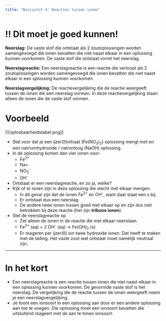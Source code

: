 ```yaml
---
title: "Basisstof 4: Reacties tussen ionen"
---
```

# !! Dit moet je goed kunnen!

**Neerslag:** De vaste stof die ontstaat als 2 zoutoplossingen worden samengevoegd die ionen bevatten die niet naast elkaar in een oplossing kunnen voorkomen. De vaste stof die ontstaat vormt het neerslag.

**Neerslagreactie:** Een neerslagreactie is een reactie die verloopt als 2 zoutoplossingen worden samengevoegd die ionen bevatten die niet naast elkaar in een oplossing kunnen voorkomen.

**Neerslagvergelijking:** De reactievergelijking die de reactie weergeeft tussen de ionen die een neerslag vormen. In deze reactievergelijking staan alleen de ionen die de vaste stof vormen.

# Voorbeeld

![[oplosbaarheidstabel.png]]

- Stel voor dat je een ijzer(II)nitraat (Fe(NO<sub>3</sub>)<sub>2</sub>) oplossing mengt met en een natriumhydroxide / natronloog (NaOH) oplossing.
- In de oplossing komen dan vier ionen voor:
	- Fe<sup>2+</sup>
	- Na+
	- NO<sub>3</sub><sup>-</sup>
	- OH<sup>-</sup>
- Ontstaat er een neerslagreactie, en zo ja, welke?
- Kijk of er ionen zijn in deze oplossing die slecht met elkaar mengen.
	- In dit geval zijn dat de ionen Fe<sup>2+</sup> en OH<sup>-</sup>, want daat staat een s bij.
	- Er ontstaat dus een neerslag.
	- De andere twee ionen lossen goed met elkaar op en zijn dus niet betrokken bij deze reactie (het zijn **tribune ionen**).
- Stel de neerslagreactie op
	- Zet alleen de ionen in de reactie die met elkaar neerslaan.
	- Fe<sup>2+</sup> (aq) + 2 OH<sup>-</sup> (aq) → Fe(OH)<sub>2</sub> (s)
	- Er reageren per ijzer(II) ion twee hydroxide ionen. Dat heeft te maken met de lading. Het vaste zout wat ontstaat moet namelijk neutraal zijn.

---
# In het kort
- Een neerslagreactie is een reactie tussen ionen die niet naast elkaar in een oplossing kunnen voorkomen. De gevormde vaste stof is het neerslag. De vergelijking die de reactie tussen de ionen weergeeft noem je een neerslagvergelijking.
- Je toont een ionsoort in een oplossing aan door er een andere oplossing aan toe te voegen. Die oplossing moet een ionsoort bevatten die uitsluitend reageert met de aan te tonen ionsoort.